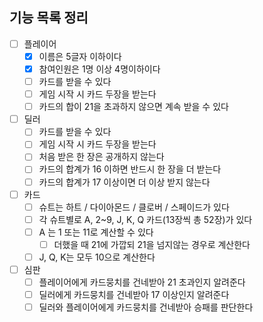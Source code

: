 ## 기능 목록 정리

- [ ] 플레이어
    - [x] 이름은 5글자 이하이다
    - [x] 참여인원은 1명 이상 4명이하이다
    - [ ] 카드를 받을 수 있다
    - [ ] 게임 시작 시 카드 두장을 받는다
    - [ ] 카드의 합이 21을 초과하지 않으면 계속 받을 수 있다
- [ ] 딜러
    - [ ] 카드를 받을 수 있다
    - [ ] 게임 시작 시 카드 두장을 받는다
    - [ ] 처음 받은 한 장은 공개하지 않는다
    - [ ] 카드의 합계가 16 이하면 반드시 한 장을 더 받는다
    - [ ] 카드의 합계가 17 이상이면 더 이상 받지 않는다
- [ ] 카드
    - [ ] 슈트는 하트 / 다이아몬드 / 클로버 / 스페이드가 있다
    - [ ] 각 슈트별로 A, 2~9, J, K, Q 카드(13장씩 총 52장)가 있다
    - [ ] A 는 1 또는 11로 계산할 수 있다
        - [ ] 더했을 때 21에 가깝되 21을 넘지않는 경우로 계산한다
    - [ ] J, Q, K는 모두 10으로 계산한다
- [ ] 심판
    - [ ] 플레이어에게 카드뭉치를 건네받아 21 초과인지 알려준다
    - [ ] 딜러에게 카드뭉치를 건네받아 17 이상인지 알려준다
    - [ ] 딜러와 플레이어에게 카드뭉치를 건네받아 승패를 판단한다
